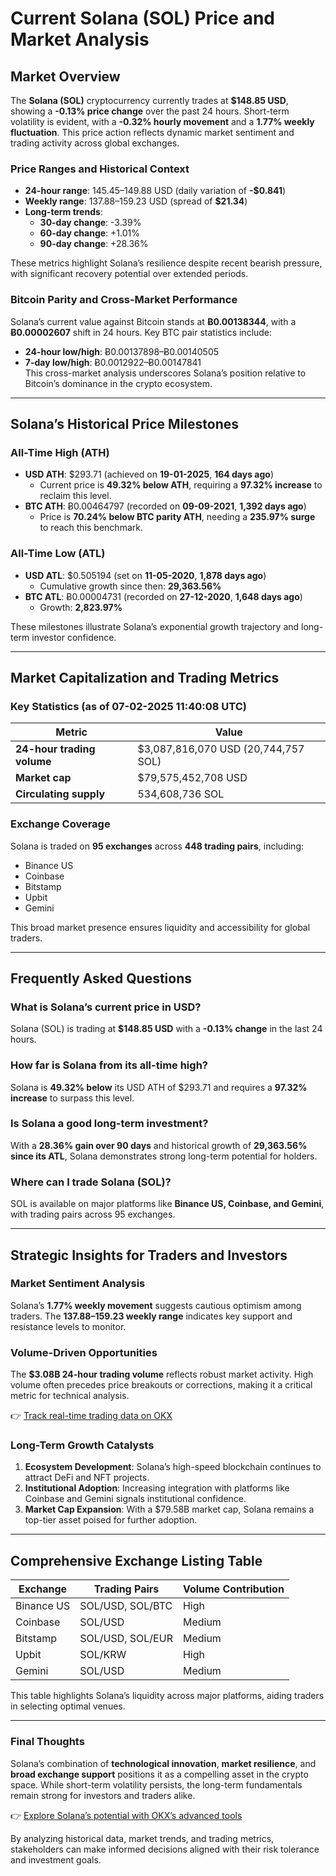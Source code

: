 # Current Solana (SOL) Price and Market Analysis  

## Market Overview  
The **Solana (SOL)** cryptocurrency currently trades at **$148.85 USD**, showing a **-0.13% price change** over the past 24 hours. Short-term volatility is evident, with a **-0.32% hourly movement** and a **1.77% weekly fluctuation**. This price action reflects dynamic market sentiment and trading activity across global exchanges.  

### Price Ranges and Historical Context  
- **24-hour range**: $145.45–$149.88 USD (daily variation of **-$0.841**)  
- **Weekly range**: $137.88–$159.23 USD (spread of **$21.34**)  
- **Long-term trends**:  
  - **30-day change**: -3.39%  
  - **60-day change**: +1.01%  
  - **90-day change**: +28.36%  

These metrics highlight Solana’s resilience despite recent bearish pressure, with significant recovery potential over extended periods.  

### Bitcoin Parity and Cross-Market Performance  
Solana’s current value against Bitcoin stands at **Ƀ0.00138344**, with a **Ƀ0.00002607** shift in 24 hours. Key BTC pair statistics include:  
- **24-hour low/high**: Ƀ0.00137898–Ƀ0.00140505  
- **7-day low/high**: Ƀ0.0012922–Ƀ0.00147841  
This cross-market analysis underscores Solana’s position relative to Bitcoin’s dominance in the crypto ecosystem.  

---

## Solana’s Historical Price Milestones  

### All-Time High (ATH)  
- **USD ATH**: $293.71 (achieved on **19-01-2025**, **164 days ago**)  
  - Current price is **49.32% below ATH**, requiring a **97.32% increase** to reclaim this level.  
- **BTC ATH**: Ƀ0.00464797 (recorded on **09-09-2021**, **1,392 days ago**)  
  - Price is **70.24% below BTC parity ATH**, needing a **235.97% surge** to reach this benchmark.  

### All-Time Low (ATL)  
- **USD ATL**: $0.505194 (set on **11-05-2020**, **1,878 days ago**)  
  - Cumulative growth since then: **29,363.56%**  
- **BTC ATL**: Ƀ0.00004731 (recorded on **27-12-2020**, **1,648 days ago**)  
  - Growth: **2,823.97%**  

These milestones illustrate Solana’s exponential growth trajectory and long-term investor confidence.  

---

## Market Capitalization and Trading Metrics  

### Key Statistics (as of 07-02-2025 11:40:08 UTC)  
| Metric                | Value                     |  
|-----------------------|---------------------------|  
| **24-hour trading volume** | $3,087,816,070 USD (20,744,757 SOL) |  
| **Market cap**        | $79,575,452,708 USD       |  
| **Circulating supply** | 534,608,736 SOL           |  

### Exchange Coverage  
Solana is traded on **95 exchanges** across **448 trading pairs**, including:  
- Binance US  
- Coinbase  
- Bitstamp  
- Upbit  
- Gemini  

This broad market presence ensures liquidity and accessibility for global traders.  

---

## Frequently Asked Questions  

### **What is Solana’s current price in USD?**  
Solana (SOL) is trading at **$148.85 USD** with a **-0.13% change** in the last 24 hours.  

### **How far is Solana from its all-time high?**  
Solana is **49.32% below** its USD ATH of $293.71 and requires a **97.32% increase** to surpass this level.  

### **Is Solana a good long-term investment?**  
With a **28.36% gain over 90 days** and historical growth of **29,363.56% since its ATL**, Solana demonstrates strong long-term potential for holders.  

### **Where can I trade Solana (SOL)?**  
SOL is available on major platforms like **Binance US, Coinbase, and Gemini**, with trading pairs across 95 exchanges.  

---

## Strategic Insights for Traders and Investors  

### Market Sentiment Analysis  
Solana’s **1.77% weekly movement** suggests cautious optimism among traders. The **$137.88–$159.23 weekly range** indicates key support and resistance levels to monitor.  

### Volume-Driven Opportunities  
The **$3.08B 24-hour trading volume** reflects robust market activity. High volume often precedes price breakouts or corrections, making it a critical metric for technical analysis.  

👉 [Track real-time trading data on OKX](https://bit.ly/okx-bonus)  

### Long-Term Growth Catalysts  
1. **Ecosystem Development**: Solana’s high-speed blockchain continues to attract DeFi and NFT projects.  
2. **Institutional Adoption**: Increasing integration with platforms like Coinbase and Gemini signals institutional confidence.  
3. **Market Cap Expansion**: With a $79.58B market cap, Solana remains a top-tier asset poised for further adoption.  

---

## Comprehensive Exchange Listing Table  

| Exchange           | Trading Pairs | Volume Contribution |  
|--------------------|---------------|---------------------|  
| Binance US         | SOL/USD, SOL/BTC | High                |  
| Coinbase           | SOL/USD       | Medium              |  
| Bitstamp           | SOL/USD, SOL/EUR | Medium              |  
| Upbit              | SOL/KRW       | High                |  
| Gemini             | SOL/USD       | Medium              |  

This table highlights Solana’s liquidity across major platforms, aiding traders in selecting optimal venues.  

---

### Final Thoughts  
Solana’s combination of **technological innovation**, **market resilience**, and **broad exchange support** positions it as a compelling asset in the crypto space. While short-term volatility persists, the long-term fundamentals remain strong for investors and traders alike.  

👉 [Explore Solana’s potential with OKX’s advanced tools](https://bit.ly/okx-bonus)  

By analyzing historical data, market trends, and trading metrics, stakeholders can make informed decisions aligned with their risk tolerance and investment goals.